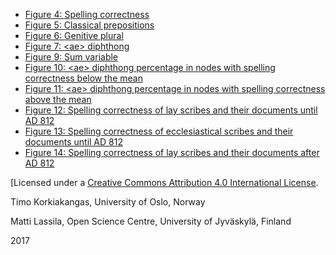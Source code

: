 * [Figure 4: Spelling correctness](./04/)
* [Figure 5: Classical prepositions](./05/)
* [Figure 6: Genitive plural](./06/)
* [Figure 7: &lt;ae&gt; diphthong](./07/)
* [Figure 9: Sum variable](./09/)
* [Figure 10: &lt;ae&gt; diphthong percentage in nodes with spelling correctness below the mean](./10/)
* [Figure 11: &lt;ae&gt; diphthong percentage in nodes with spelling correctness above the mean](./11/)
* [Figure 12: Spelling correctness of lay scribes and their documents until AD 812](./12/)
* [Figure 13: Spelling correctness of ecclesiastical scribes and their documents until AD 812](./13/)
* [Figure 14: Spelling correctness of lay scribes and their documents after AD 812](./14/)


[Licensed under a [Creative Commons Attribution 4.0 International License](http://creativecommons.org/licenses/by/4.0/).

Timo Korkiakangas, University of Oslo, Norway

Matti Lassila, Open Science Centre, University of Jyväskylä, Finland

2017



